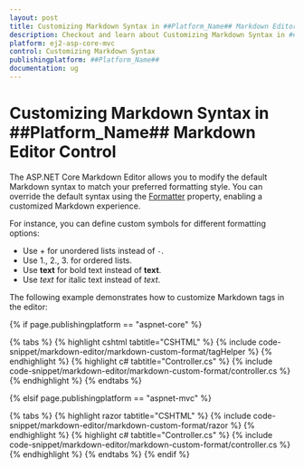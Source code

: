 ```yaml
---
layout: post
title: Customizing Markdown Syntax in ##Platform_Name## Markdown Editor Control | Syncfusion
description: Checkout and learn about Customizing Markdown Syntax in ##Platform_Name## Markdown Editor control of Syncfusion Essential JS 2 and more details.
platform: ej2-asp-core-mvc
control: Customizing Markdown Syntax
publishingplatform: ##Platform_Name##
documentation: ug
---
```


# Customizing Markdown Syntax in ##Platform_Name## Markdown Editor Control

The ASP.NET Core Markdown Editor allows you to modify the default Markdown syntax to match your preferred formatting style. You can override the default syntax using the [Formatter](https://help.syncfusion.com/cr/aspnetmvc-js2/syncfusion.ej2.richtexteditor.richtexteditor.html#Syncfusion_EJ2_RichTextEditor_RichTextEditor_Formatter) property, enabling a customized Markdown experience.

For instance, you can define custom symbols for different formatting options:

* Use + for unordered lists instead of `-`.
* Use 1., 2., 3. for ordered lists.
* Use __text__ for bold text instead of **text**.
* Use _text_ for italic text instead of *text*.

The following example demonstrates how to customize Markdown tags in the editor:

{% if page.publishingplatform == "aspnet-core" %}

{% tabs %}
{% highlight cshtml tabtitle="CSHTML" %}
{% include code-snippet/markdown-editor/markdown-custom-format/tagHelper %}
{% endhighlight %}
{% highlight c# tabtitle="Controller.cs" %}
{% include code-snippet/markdown-editor/markdown-custom-format/controller.cs %}
{% endhighlight %}
{% endtabs %}

{% elsif page.publishingplatform == "aspnet-mvc" %}

{% tabs %}
{% highlight razor tabtitle="CSHTML" %}
{% include code-snippet/markdown-editor/markdown-custom-format/razor %}
{% endhighlight %}
{% highlight c# tabtitle="Controller.cs" %}
{% include code-snippet/markdown-editor/markdown-custom-format/controller.cs %}
{% endhighlight %}
{% endtabs %}
{% endif %}